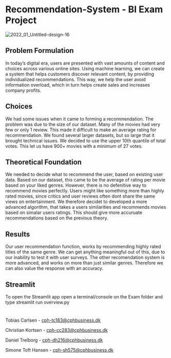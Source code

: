 # Recommendation-System - BI Exam Project 
![2022_01_Untitled-design-16](https://github.com/Toebzy/Recommendation-System/assets/113095884/6880aebb-c750-4aaa-b0e3-d16b21d94ce4)

## Problem Formulation

In today’s digital era, users are presented with vast amounts of content and choices across various online sites. Using machine learning, we can create a system that helps customers discover relevant content, by providing individualized recommendations. This way, we help the user avoid information overload, which in turn helps create sales and increases company profits.

## Choices 
We had some issues when it came to forming a recommendation. The problem was due to the size of our dataset. Many of the movies had very few or only 1 review. 
This made it difficult to make an average rating for recommendation. We found several larger datasets, but so large that it brought technical issues. 
We decided to use the upper 10th quantile of total votes. This let us have 900+ movies with a minimum of 27 votes. 

## Theoretical Foundation
We needed to decide what to recommend the user, based on existing user data. Based on our dataset, this came to be the average of rating per movie based on your liked genres. 
However, there is no defenitive way to recommend movies perfectly. Users might like something more than highly rated movies, since critics and user reviews often dont share the same views on entertainment. 
We therefore decidet to developed a more advanced algorithm, that takes a users similarities and recommends movies based on simalar users ratings. This should give more accuruate recommendations based on the previous theory. 

## Results
Our user recommendation function, works by recommending highly rated titles of the same genre. We can get anything meaningful out of this, due to our inability to test it with user surveys. 
The other recomendation system is more advanced, and works on more than just similar genres. Therefore we can also value the response with an accuracy. 
## Streamlit
To open the Streamlit app open a terminal/console on the Exam folder and type streamlit run overview.py
#

Tobias Carlsen - cph-tc183@cphbusiness.dk

Christian Kortsen - cph-cc283@cphbusiness.dk

Daniel Trelborg - cph-dh216@cphbusiness.dk

Simone Toft Hansen - cph-sh575@cphbusiness.dk
